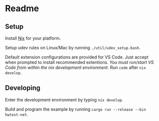 # Readme

## Setup

Install [Nix](https://nixos.org/download) for your platform.

Setup udev rules on Linux/Mac by running `./util/udev_setup.bash`.

Default extension configurations are provided for VS Code. Just accept when prompted to install recommended extentions. *You must run/start VS Code from within the nix development environment.* Run `code` after `nix develop`.

## Developing

Enter the development environment by typing `nix develop`.

Build and program the example by running `cargo run --release --bin hwtest-net`.